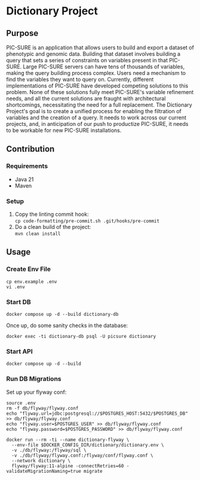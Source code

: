 # Dictionary Project

## Purpose

PIC-SURE is an application that allows users to build and export a dataset of phenotypic and genomic data. Building that
dataset involves building a query that sets a series of constraints on variables present in that PIC-SURE. Large
PIC-SURE servers can have tens of thousands of variables, making the query building process complex.
Users need a mechanism to find the variables they want to query on. Currently, different implementations of PIC-SURE
have developed competing solutions to this problem. None of these solutions fully meet PIC-SURE's variable refinement
needs, and all the current solutions are fraught with architectural shortcomings, necessitating the need for a full
replacement.
The Dictionary Project's goal is to create a unified process for enabling the filtration of variables and the creation
of a query. It needs to work across our current projects, and, in anticipation of our push to productize PIC-SURE, it
needs to be workable for new PIC-SURE installations.

## Contribution

### Requirements

- Java 21
- Maven

### Setup

1. Copy the linting commit hook:  
`cp code-formatting/pre-commit.sh .git/hooks/pre-commit`
2. Do a clean build of the project:  
`mvn clean install`

## Usage

### Create Env File

```shell
cp env.example .env
vi .env
```

### Start DB

```shell
docker compose up -d --build dictionary-db
```

Once up, do some sanity checks in the database:

```shell
docker exec -ti dictionary-db psql -U picsure dictionary
```

### Start API

```shell
docker compose up -d --build
```

### Run DB Migrations

Set up your flyway conf:
```shell
source .env
rm -f db/flyway/flyway.conf
echo "flyway.url=jdbc:postgresql://$POSTGRES_HOST:5432/$POSTGRES_DB" >> db/flyway/flyway.conf
echo "flyway.user=$POSTGRES_USER" >> db/flyway/flyway.conf
echo "flyway.password=$POSTGRES_PASSWORD" >> db/flyway/flyway.conf
```
```shell
docker run --rm -ti --name dictionary-flyway \
  --env-file $DOCKER_CONFIG_DIR/dictionary/dictionary.env \
  -v ./db/flyway:/flyway/sql \
  -v ./db/flyway/flyway.conf:/flyway/conf/flyway.conf \
  --network dictionary \
  flyway/flyway:11-alpine -connectRetries=60 -validateMigrationNaming=true migrate
```
